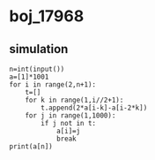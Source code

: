 # boj_17968
## simulation

```python3
n=int(input())
a=[1]*1001
for i in range(2,n+1):
    t=[]
    for k in range(1,i//2+1):
        t.append(2*a[i-k]-a[i-2*k])
    for j in range(1,1000):
        if j not in t:
            a[i]=j
            break
print(a[n])
```
